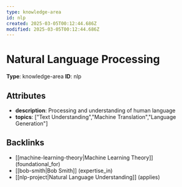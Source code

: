 ```yaml
---
type: knowledge-area
id: nlp
created: 2025-03-05T00:12:44.686Z
modified: 2025-03-05T00:12:44.686Z
---
```


# Natural Language Processing

**Type**: knowledge-area
**ID**: nlp

## Attributes

- **description**: Processing and understanding of human language
- **topics**: ["Text Understanding","Machine Translation","Language Generation"]

## Backlinks

- [[machine-learning-theory|Machine Learning Theory]] (foundational_for)
- [[bob-smith|Bob Smith]] (expertise_in)
- [[nlp-project|Natural Language Understanding]] (applies)

